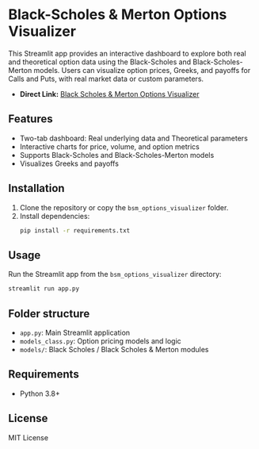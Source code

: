 # Black-Scholes & Merton Options Visualizer

This Streamlit app provides an interactive dashboard to explore both real and theoretical option data using the Black-Scholes and Black-Scholes-Merton models. Users can visualize option prices, Greeks, and payoffs for Calls and Puts, with real market data or custom parameters.

- <b>Direct Link:</b> <a href="https://bsm-options-visualizer.streamlit.app/">Black Scholes &amp; Merton Options Visualizer</a>

## Features
- Two-tab dashboard: Real underlying data and Theoretical parameters
- Interactive charts for price, volume, and option metrics
- Supports Black-Scholes and Black-Scholes-Merton models
- Visualizes Greeks and payoffs

## Installation
1. Clone the repository or copy the `bsm_options_visualizer` folder.
2. Install dependencies:
   ```bash
   pip install -r requirements.txt
   ```

## Usage
Run the Streamlit app from the `bsm_options_visualizer` directory:
```bash
streamlit run app.py
```

## Folder structure
- `app.py`: Main Streamlit application
- `models_class.py`: Option pricing models and logic
- `models/`: Black Scholes / Black Scholes & Merton modules

## Requirements
- Python 3.8+

## License
MIT License
